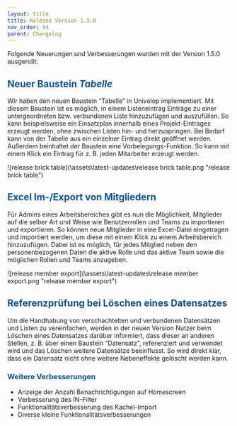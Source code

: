 ```yaml
---
layout: title
title: Release Version 1.5.0
nav_order: 94
parent: Changelog
---
```


Folgende Neuerungen und Verbesserungen wurden mit der Version 1.5.0 ausgerollt:

## <span style="color:#0b5394">**Neuer Baustein _Tabelle_**</span>

Wir haben den neuen Baustein “Tabelle” in Univelop implementiert. Mit diesem Baustein ist es möglich, in einem Listeneintrag Einträge zu einer untergeordneten bzw. verbundenen Liste hinzuzufügen und auszufüllen. So kann beispielsweise ein Einsatzplan innerhalb eines Projekt-Eintrages erzeugt werden, ohne zwischen Listen hin- und herzuspringen. Bei Bedarf kann von der Tabelle aus ein einzelner Eintrag direkt geöffnet werden. Außerdem beinhaltet der Baustein eine Vorbelegungs-Funktion. So kann mit einem Klick ein Eintrag für z. B. jeden Mitarbeiter erzeugt werden.

![release brick table](\assets\latest-updates\release brick table.png "release brick table")

## <span style="color:#0b5394">**Excel Im-/Export von Mitgliedern**</span>

Für Admins eines Arbeitsbereiches gibt es nun die Möglichkeit, Mitglieder auf die selber Art und Weise wie Benutzerrollen und Teams zu importieren und exportieren. So können neue Mitglieder in eine Excel-Datei eingetragen und importiert werden, um diese mit einem Klick zu einem Arbeitsbereich hinzuzufügen. Dabei ist es möglich, für jedes Mitglied neben den personenbezogenen Daten die aktive Rolle und das aktive Team sowie die möglichen Rollen und Teams anzugeben.

![release member export](\assets\latest-updates\release member export.png "release member export")

## <span style="color:#0b5394">**Referenzprüfung bei Löschen eines Datensatzes**</span>

Um die Handhabung von verschachtelten und verbundenen Datensätzen und Listen zu vereinfachen, werden in der neuen Version Nutzer beim Löschen eines Datensatzes darüber informiert, dass dieser an anderen Stellen, z. B. über einen Baustein “Datensatz”, referenziert und verwendet wird und das Löschen weitere Datensätze beeinflusst. So wird direkt klar, dass ein Datensatz nicht ohne weitere Nebeneffekte gelöscht werden kann.

### <span style="color:#0b5394">**Weitere Verbesserungen**</span>

-   Anzeige der Anzahl Benachrichtigungen auf Homescreen
-   Verbesserung des IN-Filter
-   Funktionalitätsverbesserung des Kachel-Import
-   Diverse kleine Funktionalitätsverbesserungen
